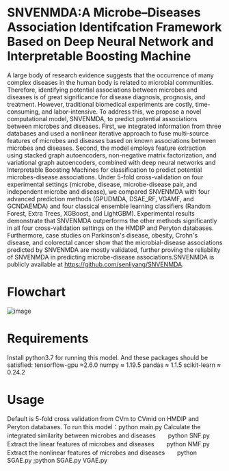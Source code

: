 # SNVENMDA:A Microbe–Diseases Association Identifcation Framework Based on Deep Neural Network and Interpretable Boosting Machine
A large body of research evidence suggests that the occurrence of many complex diseases in the human body is related to microbial communities. Therefore, identifying potential associations between microbes and diseases is of great significance for disease diagnosis, prognosis, and treatment. However, traditional biomedical experiments are costly, time-consuming, and labor-intensive. To address this, we propose a novel computational model, SNVENMDA, to predict potential associations between microbes and diseases. First, we integrated information from three databases and used a nonlinear iterative approach to fuse multi-source features of microbes and diseases based on known associations between microbes and diseases. Second, the model employs feature extraction using stacked graph autoencoders, non-negative matrix factorization, and variational graph autoencoders, combined with deep neural networks and Interpretable Boosting Machines for classification to predict potential microbes-disease associations. Under 5-fold cross-validation on four experimental settings (microbe, disease, microbe-disease pair, and independent microbe and disease), we compared SNVENMDA with four advanced prediction methods (GPUDMDA, DSAE_RF, VGAMF, and GCNDAEMDA) and four classical ensemble learning classifiers (Random Forest, Extra Trees, XGBoost, and LightGBM). Experimental results demonstrate that SNVENMDA outperforms the other methods significantly in all four cross-validation settings on the HMDIP and Peryton databases. Furthermore, case studies on Parkinson's disease, obesity, Crohn's disease, and colorectal cancer show that the microbial-disease associations predicted by SNVENMDA are mostly validated, further proving the reliability of SNVENMDA in predicting microbe-disease associations.SNVENMDA is publicly available at https://github.com/senliyang/SNVENMDA.
# Flowchart
![image](https://github.com/senliyang/SNVENMDA/blob/main/SNVENMDA.png)
# Requirements
Install python3.7 for running this model. And these packages should be satisfied:
tensorflow-gpu ≈2.6.0
numpy ≈ 1.19.5
pandas ≈ 1.1.5
scikit-learn ≈ 0.24.2
# Usage
Default is 5-fold cross validation from CVm to CVmid on HMDIP and Peryton databases. To run this model：python main.py
Calculate the integrated similarity between microbes and diseases  　&ensp;                  python SNF.py          
Extract the linear features of microbes and diseases             　&ensp;        python NMF.py                 
Extract the nonlinear features of microbes and diseases          　&ensp;      python SGAE.py ;python SGAE.py VGAE.py
